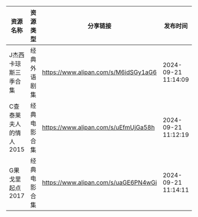 | 资源名称          | 资源类型   | 分享链接                                 | 发布时间                |
| ------------- | ------ | ------------------------------------ | ------------------- |
| J杰西卡琼斯三季合集    | 经典外语剧集 | https://www.alipan.com/s/M6idSGy1aG6 | 2024-09-21 11:14:09 |
| C查泰莱夫人的情人2015 | 经典电影合集 | https://www.alipan.com/s/uEfmUjGa58h | 2024-09-21 11:12:19 |
| G果戈里起点2017    | 经典电影合集 | https://www.alipan.com/s/uaGE6PN4wGi | 2024-09-21 11:14:11 |
